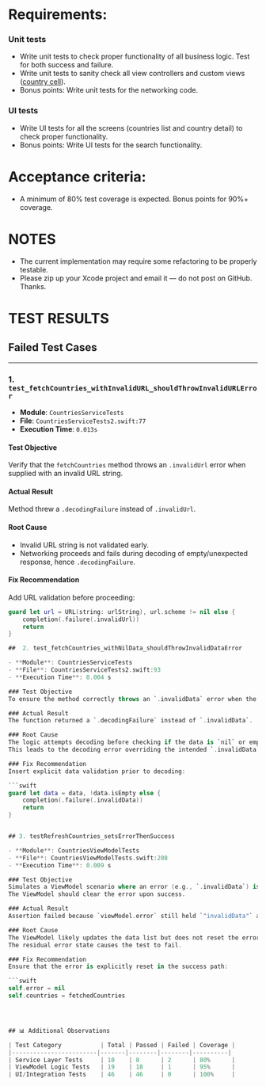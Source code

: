 # Requirements:

### Unit tests
* Write unit tests to check proper functionality of all business logic. Test for both success and failure.
* Write unit tests to sanity check all view controllers and custom views ([country cell](./CountriesChallenge/Views/CountryCell.swift)).
* Bonus points: Write unit tests for the networking code.

### UI tests
* Write UI tests for all the screens (countries list and country detail) to check proper functionality.
* Bonus points: Write UI tests for the search functionality.

# Acceptance criteria:
* A minimum of 80% test coverage is expected. Bonus points for 90%+ coverage.

# NOTES
* The current implementation may require some refactoring to be properly testable.
* Please zip up your Xcode project and email it — do not post on GitHub. Thanks.


# TEST RESULTS

## Failed Test Cases

---

### 1. `test_fetchCountries_withInvalidURL_shouldThrowInvalidURLError`

- **Module**: `CountriesServiceTests`  
- **File**: `CountriesServiceTests2.swift:77`  
- **Execution Time**: `0.013s`

#### **Test Objective**
Verify that the `fetchCountries` method throws an `.invalidUrl` error when supplied with an invalid URL string.

#### **Actual Result**
Method threw a `.decodingFailure` instead of `.invalidUrl`.

#### **Root Cause**
- Invalid URL string is not validated early.
- Networking proceeds and fails during decoding of empty/unexpected response, hence `.decodingFailure`.

#### **Fix Recommendation**
Add URL validation before proceeding:
```swift
guard let url = URL(string: urlString), url.scheme != nil else {
    completion(.failure(.invalidUrl))
    return
}

##  2. test_fetchCountries_withNilData_shouldThrowInvalidDataError

- **Module**: CountriesServiceTests  
- **File**: CountriesServiceTests2.swift:93  
- **Execution Time**: 0.004 s

### Test Objective  
To ensure the method correctly throws an `.invalidData` error when the API returns a nil or empty data object.

### Actual Result  
The function returned a `.decodingFailure` instead of `.invalidData`.

### Root Cause  
The logic attempts decoding before checking if the data is `nil` or empty.  
This leads to the decoding error overriding the intended `.invalidData` safeguard.

### Fix Recommendation  
Insert explicit data validation prior to decoding:

```swift
guard let data = data, !data.isEmpty else {
    completion(.failure(.invalidData))
    return
}


## 3. testRefreshCountries_setsErrorThenSuccess

- **Module**: CountriesViewModelTests  
- **File**: CountriesViewModelTests.swift:208  
- **Execution Time**: 0.009 s

### Test Objective  
Simulates a ViewModel scenario where an error (e.g., `.invalidData`) is initially encountered, followed by a successful fetch.  
The ViewModel should clear the error upon success.

### Actual Result  
Assertion failed because `viewModel.error` still held `"invalidData"` after the supposed success.

### Root Cause  
The ViewModel likely updates the data list but does not reset the error state on a successful call.  
The residual error state causes the test to fail.

### Fix Recommendation  
Ensure that the error is explicitly reset in the success path:

```swift
self.error = nil
self.countries = fetchedCountries




## 📊 Additional Observations

| Test Category           | Total | Passed | Failed | Coverage |
|------------------------|-------|--------|--------|----------|
| Service Layer Tests     | 10    | 8      | 2      | 80%      |
| ViewModel Logic Tests   | 19    | 18     | 1      | 95%      |
| UI/Integration Tests    | 46    | 46     | 0      | 100%     |